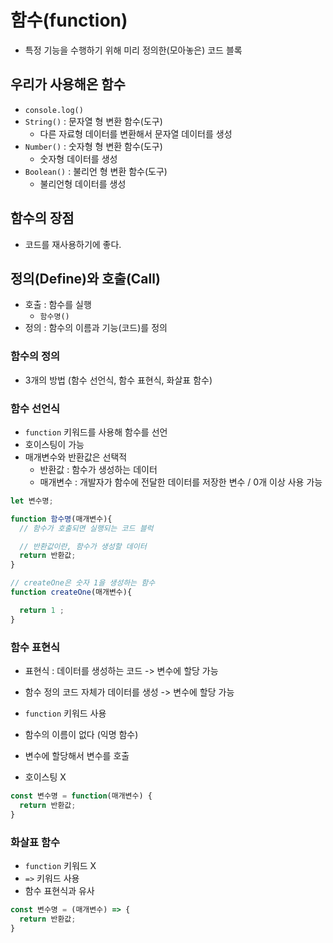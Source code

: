 # 함수(function)
- 특정 기능을 수행하기 위해 미리 정의한(모아놓은) 코드 블록

## 우리가 사용해온 함수

- `console.log()`
- `String()` : 문자열 형 변환 함수(도구)
  - 다른 자료형 데이터를 변환해서 문자열 데이터를 생성
- `Number()` : 숫자형 형 변환 함수(도구)
  - 숫자형 데이터를 생성
- `Boolean()` : 불리언 형 변환 함수(도구)
  - 불리언형 데이터를 생성

## 함수의 장점

- 코드를 재사용하기에 좋다.

## 정의(Define)와 호출(Call)

- 호출 : 함수를 실행
  - `함수명()`
- 정의 : 함수의 이름과 기능(코드)를 정의

### 함수의 정의
- 3개의 방법 (함수 선언식, 함수 표현식, 화살표 함수)

### 함수 선언식
- `function` 키워드를 사용해 함수를 선언
- 호이스팅이 가능
- 매개변수와 반환값은 선택적
  - 반환값 : 함수가 생성하는 데이터
  - 매개변수 : 개발자가 함수에 전달한 데이터를 저장한 변수 / 0개 이상 사용 가능

```jsx
let 변수명;

function 함수명(매개변수){
  // 함수가 호출되면 실행되는 코드 블럭

  // 반환값이란, 함수가 생성할 데이터
  return 반환값;
}

// createOne은 숫자 1을 생성하는 함수
function createOne(매개변수){

  return 1 ;
}

```

### 함수 표현식

- 표현식 : 데이터를 생성하는 코드 -> 변수에 할당 가능
- 함수 정의 코드 자체가 데이터를 생성 -> 변수에 할당 가능

- `function` 키워드 사용
- 함수의 이름이 없다 (익명 함수)
- 변수에 할당해서 변수를 호출
- 호이스팅 X
```jsx
const 변수명 = function(매개변수) {
  return 반환값;
}
```

### 화살표 함수
- `function` 키워드 X
- `=>` 키워드 사용
- 함수 표현식과 유사
```jsx
const 변수명 = (매개변수) => {
  return 반환값;
}
```

